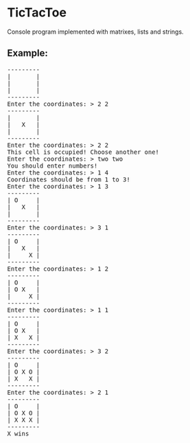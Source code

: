 # TicTacToe

Console program implemented with matrixes, lists and strings.

## Example:

<pre>
---------
|       |
|       |
|       |
---------
Enter the coordinates: > 2 2
---------
|       |
|   X   |
|       |
---------
Enter the coordinates: > 2 2
This cell is occupied! Choose another one!
Enter the coordinates: > two two
You should enter numbers!
Enter the coordinates: > 1 4
Coordinates should be from 1 to 3!
Enter the coordinates: > 1 3
---------
| O     |
|   X   |
|       |
---------
Enter the coordinates: > 3 1
---------
| O     |
|   X   |
|     X |
---------
Enter the coordinates: > 1 2
---------
| O     |
| O X   |
|     X |
---------
Enter the coordinates: > 1 1
---------
| O     |
| O X   |
| X   X |
---------
Enter the coordinates: > 3 2
---------
| O     |
| O X O |
| X   X |
---------
Enter the coordinates: > 2 1
---------
| O     |
| O X O |
| X X X |
---------
X wins 
</pre>
